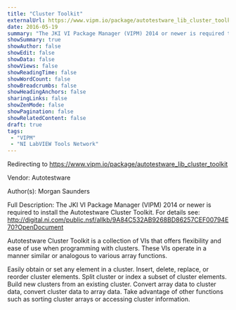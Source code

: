 ```yaml
---
title: "Cluster Toolkit"
externalUrl: https://www.vipm.io/package/autotestware_lib_cluster_toolkit
date: 2016-05-19
summary: "The JKI VI Package Manager (VIPM) 2014 or newer is required to install the Autotestware Cluster Toolkit."
showSummary: true
showAuthor: false
showEdit: false
showData: false
showViews: false
showReadingTime: false
showWordCount: false
showBreadcrumbs: false
showHeadingAnchors: false
sharingLinks: false
showZenMode: false
showPagination: false
showRelatedContent: false
draft: true
tags:
 - "VIPM"
 - "NI LabVIEW Tools Network"
---
```


Redirecting to https://www.vipm.io/package/autotestware_lib_cluster_toolkit

Vendor: Autotestware

Author(s): Morgan Saunders
 
Full Description:
The JKI VI Package Manager (VIPM) 2014 or newer is required to install the Autotestware Cluster Toolkit.
For details see:  http://digital.ni.com/public.nsf/allkb/9A84C532AB9268BD86257CEF00794E70?OpenDocument

Autotestware Cluster Toolkit is a collection of VIs that offers flexibility and ease of use when programming with clusters. These VIs operate in a manner similar or analogous to various array functions.

Easily obtain or set any element in a cluster.
Insert, delete, replace, or reorder cluster elements.
Split cluster or index a subset of cluster elements.
Build new clusters from an existing cluster.
Convert array data to cluster data, convert cluster data to array data.
Take advantage of other functions such as sorting cluster arrays or accessing cluster information.
